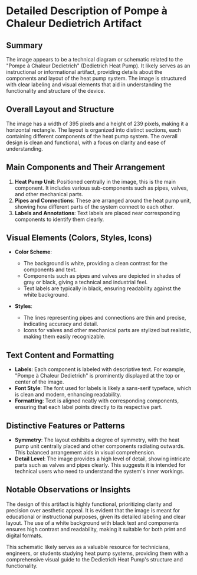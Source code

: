 # Detailed Description of Pompe à Chaleur Dedietrich Artifact

## Summary
The image appears to be a technical diagram or schematic related to the "Pompe à Chaleur Dedietrich" (Dedietrich Heat Pump). It likely serves as an instructional or informational artifact, providing details about the components and layout of the heat pump system. The image is structured with clear labeling and visual elements that aid in understanding the functionality and structure of the device.

## Overall Layout and Structure
The image has a width of 395 pixels and a height of 239 pixels, making it a horizontal rectangle. The layout is organized into distinct sections, each containing different components of the heat pump system. The overall design is clean and functional, with a focus on clarity and ease of understanding.

## Main Components and Their Arrangement
1. **Heat Pump Unit**: Positioned centrally in the image, this is the main component. It includes various sub-components such as pipes, valves, and other mechanical parts.
2. **Pipes and Connections**: These are arranged around the heat pump unit, showing how different parts of the system connect to each other.
3. **Labels and Annotations**: Text labels are placed near corresponding components to identify them clearly.

## Visual Elements (Colors, Styles, Icons)
- **Color Scheme**:
  - The background is white, providing a clean contrast for the components and text.
  - Components such as pipes and valves are depicted in shades of gray or black, giving a technical and industrial feel.
  - Text labels are typically in black, ensuring readability against the white background.

- **Styles**:
  - The lines representing pipes and connections are thin and precise, indicating accuracy and detail.
  - Icons for valves and other mechanical parts are stylized but realistic, making them easily recognizable.

## Text Content and Formatting
- **Labels**: Each component is labeled with descriptive text. For example, "Pompe à Chaleur Dedietrich" is prominently displayed at the top or center of the image.
- **Font Style**: The font used for labels is likely a sans-serif typeface, which is clean and modern, enhancing readability.
- **Formatting**: Text is aligned neatly with corresponding components, ensuring that each label points directly to its respective part.

## Distinctive Features or Patterns
- **Symmetry**: The layout exhibits a degree of symmetry, with the heat pump unit centrally placed and other components radiating outwards. This balanced arrangement aids in visual comprehension.
- **Detail Level**: The image provides a high level of detail, showing intricate parts such as valves and pipes clearly. This suggests it is intended for technical users who need to understand the system's inner workings.

## Notable Observations or Insights
The design of this artifact is highly functional, prioritizing clarity and precision over aesthetic appeal. It is evident that the image is meant for educational or instructional purposes, given its detailed labeling and clear layout. The use of a white background with black text and components ensures high contrast and readability, making it suitable for both print and digital formats.

This schematic likely serves as a valuable resource for technicians, engineers, or students studying heat pump systems, providing them with a comprehensive visual guide to the Dedietrich Heat Pump's structure and functionality.